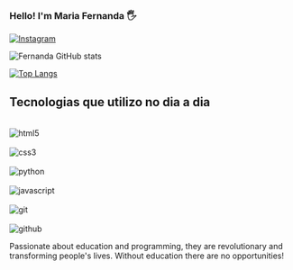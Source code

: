 ### Hello! I'm Maria Fernanda 🖐️

[![Instagram](https://img.shields.io/badge/Instagram-E4405F?style=for-the-badge&logo=instagram&logoColor=white)](https://instagram.com/thecodemf)

![Fernanda GitHub stats](https://github-readme-stats.vercel.app/api?username=mfernandasf&show_icons=true&theme=dracula)

[![Top Langs](https://github-readme-stats.vercel.app/api/top-langs/?username=mfernandasf)](https://github.com/anuraghazra/github-readme-stats)

## Tecnologias que utilizo no dia a dia

<div style= "display: inline_block"><br/>
<img align= "center" alt= "html5" src="https://img.shields.io/badge/HTML5-E34F26?style=for-the-badge&logo=html5&logoColor=white">
</div>
<div style= "display: inline_block"><br/>
<img align= "center" alt= "css3" src= "https://img.shields.io/badge/CSS-239120?&style=for-the-badge&logo=css3&logoColor=white">
</div>
<div style= "display: inline_block"><br/>
<img align= "center" alt= "python" src= "https://img.shields.io/badge/Python-3776AB?style=for-the-badge&logo=python&logoColor=white">
</div>
<div style= "display: inline_block"><br/>
<img align= "center" alt= "javascript" src= "https://img.shields.io/badge/JavaScript-F7DF1E?style=for-the-badge&logo=javascript&logoColor=black">
</div>
<div style= "display: inline_block"><br/>
<img align= "center" alt= "git" src= "https://img.shields.io/badge/GIT-E44C30?style=for-the-badge&logo=git&logoColor=white">
</div>
<div style= "display: inline_block"><br/>
<img align= "center" alt= "github" src= "https://img.shields.io/badge/GitHub-100000?style=for-the-badge&logo=github&logoColor=white">
</div>

Passionate about education and programming, they are revolutionary and transforming people's lives. Without education there are no opportunities!
